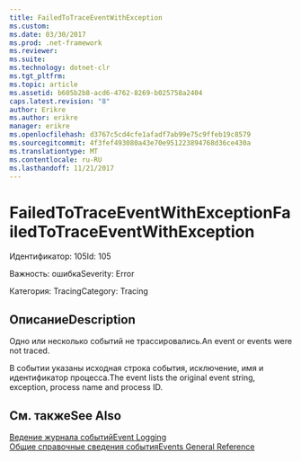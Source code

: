 ```yaml
---
title: FailedToTraceEventWithException
ms.custom: 
ms.date: 03/30/2017
ms.prod: .net-framework
ms.reviewer: 
ms.suite: 
ms.technology: dotnet-clr
ms.tgt_pltfrm: 
ms.topic: article
ms.assetid: b605b2b8-acd6-4762-8269-b025758a2404
caps.latest.revision: "8"
author: Erikre
ms.author: erikre
manager: erikre
ms.openlocfilehash: d3767c5cd4cfe1afadf7ab99e75c9ffeb19c8579
ms.sourcegitcommit: 4f3fef493080a43e70e951223894768d36ce430a
ms.translationtype: MT
ms.contentlocale: ru-RU
ms.lasthandoff: 11/21/2017
---
```

# <a name="failedtotraceeventwithexception"></a><span data-ttu-id="4b137-102">FailedToTraceEventWithException</span><span class="sxs-lookup"><span data-stu-id="4b137-102">FailedToTraceEventWithException</span></span>
<span data-ttu-id="4b137-103">Идентификатор: 105</span><span class="sxs-lookup"><span data-stu-id="4b137-103">Id: 105</span></span>  
  
 <span data-ttu-id="4b137-104">Важность: ошибка</span><span class="sxs-lookup"><span data-stu-id="4b137-104">Severity: Error</span></span>  
  
 <span data-ttu-id="4b137-105">Категория: Tracing</span><span class="sxs-lookup"><span data-stu-id="4b137-105">Category: Tracing</span></span>  
  
## <a name="description"></a><span data-ttu-id="4b137-106">Описание</span><span class="sxs-lookup"><span data-stu-id="4b137-106">Description</span></span>  
 <span data-ttu-id="4b137-107">Одно или несколько событий не трассировались.</span><span class="sxs-lookup"><span data-stu-id="4b137-107">An event or events were not traced.</span></span>  
  
 <span data-ttu-id="4b137-108">В событии указаны исходная строка события, исключение, имя и идентификатор процесса.</span><span class="sxs-lookup"><span data-stu-id="4b137-108">The event lists the original event string, exception, process name and process ID.</span></span>  
  
## <a name="see-also"></a><span data-ttu-id="4b137-109">См. также</span><span class="sxs-lookup"><span data-stu-id="4b137-109">See Also</span></span>  
 [<span data-ttu-id="4b137-110">Ведение журнала событий</span><span class="sxs-lookup"><span data-stu-id="4b137-110">Event Logging</span></span>](../../../../../docs/framework/wcf/diagnostics/event-logging/index.md)  
 [<span data-ttu-id="4b137-111">Общие справочные сведения события</span><span class="sxs-lookup"><span data-stu-id="4b137-111">Events General Reference</span></span>](../../../../../docs/framework/wcf/diagnostics/event-logging/events-general-reference.md)
